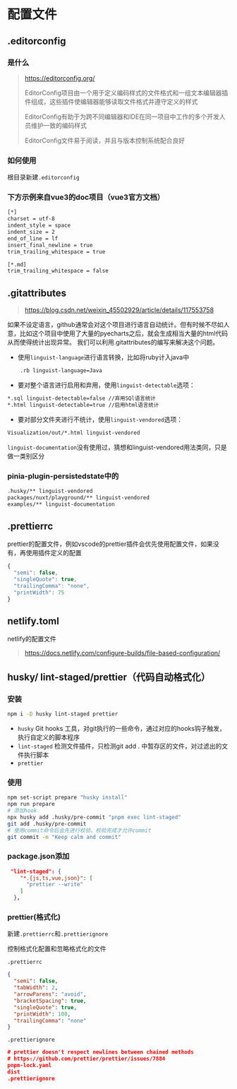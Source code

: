 # 配置文件

## .editorconfig

### 是什么

> https://editorconfig.org/
>
> EditorConfig项目由一个用于定义编码样式的文件格式和一组文本编辑器插件组成，这些插件使编辑器能够读取文件格式并遵守定义的样式
>
> EditorConfig有助于为跨不同编辑器和IDE在同一项目中工作的多个开发人员维护一致的编码样式
>
> EditorConfig文件易于阅读，并且与版本控制系统配合良好

### 如何使用

根目录新建`.editorconfig`

### 下方示例来自vue3的doc项目（vue3官方文档）

```sh
[*]
charset = utf-8
indent_style = space
indent_size = 2
end_of_line = lf
insert_final_newline = true
trim_trailing_whitespace = true

[*.md]
trim_trailing_whitespace = false
```

## .gitattributes

> https://blog.csdn.net/weixin_45502929/article/details/117553758

如果不设定语言，github通常会对这个项目进行语言自动统计。但有时候不尽如人意，比如这个项目中使用了大量的pyecharts之后，就会生成相当大量的html代码从而使得统计出现异常。
我们可以利用.gitattributes的编写来解决这个问题。

- 使用`linguist-language`进行语言转换，比如将ruby计入java中

```sh
	.rb linguist-language=Java
```

- 要对整个语言进行启用和弃用，使用`linguist-detectable`选项：

```sh
*.sql linguist-detectable=false //弃用SQl语言统计
*.html linguist-detectable=true //启用html语言统计
```

- 要对部分文件夹进行不统计，使用`linguist-vendored`选项：

```sh
Visualization/out/*.html linguist-vendored
```

`linguist-documentation`没有使用过，猜想和linguist-vendored用法类同，只是做一类别区分

### pinia-plugin-persistedstate中的

```sh
.husky/** linguist-vendored
packages/nuxt/playground/** linguist-vendored
examples/** linguist-documentation
```

## .prettierrc

prettier的配置文件，例如vscode的prettier插件会优先使用配置文件，如果没有，再使用插件定义的配置

```js
{
  "semi": false,
  "singleQuote": true,
  "trailingComma": "none",
  "printWidth": 75
}
```

## netlify.toml

netlify的配置文件

> https://docs.netlify.com/configure-builds/file-based-configuration/

## husky/ lint-staged/prettier（代码自动格式化）

### 安装

```sh
npm i -D husky lint-staged prettier
```

- `husky`   Git hooks 工具，对git执行的一些命令，通过对应的hooks钩子触发，执行自定义的脚本程序
- `lint-staged` 检测文件插件，只检测git add . 中暂存区的文件，对过滤出的文件执行脚本
- `prettier`

### 使用

```sh
npm set-script prepare "husky install"
npm run prepare
# 添加hook
npx husky add .husky/pre-commit "pnpm exec lint-staged"
git add .husky/pre-commit
# 使用commit命令后会先进行校验，校验完成才允许commit
git commit -m "Keep calm and commit"
```

### package.json添加

```json
 "lint-staged": {
    "*.{js,ts,vue,json}": [
      "prettier --write"
    ]
  },
```

### prettier(格式化)

新建`.prettierrc`和`.prettierignore`

控制格式化配置和忽略格式化的文件

`.prettierrc`

```json
{
  "semi": false,
  "tabWidth": 2,
  "arrowParens": "avoid",
  "bracketSpacing": true,
  "singleQuote": true,
  "printWidth": 100,
  "trailingComma": "none"
}
```

`.prettierignore`

```json
# prettier doesn't respect newlines between chained methods
# https://github.com/prettier/prettier/issues/7884
pnpm-lock.yaml
dist
.prettierignore
```























